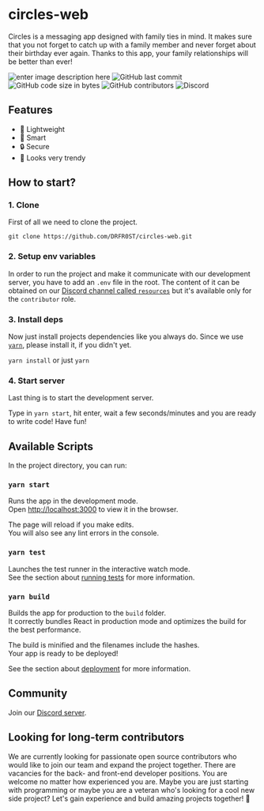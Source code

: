 circles-web
===========
Circles is a messaging app designed with family ties in mind. It makes sure that you not forget to catch up with a family member and never forget about their birthday ever again. Thanks to this app, your family relationships will be better than ever!

![enter image description here](https://img.shields.io/github/workflow/status/DRFR0ST/circles-web/Build%20and%20Deploy?style=for-the-badge) ![GitHub last commit](https://img.shields.io/github/last-commit/DRFR0ST/circles-web?color=%23ef6c00&style=for-the-badge) ![GitHub code size in bytes](https://img.shields.io/github/languages/code-size/DRFR0ST/circles-web?style=for-the-badge) ![GitHub contributors](https://img.shields.io/github/contributors/DRFR0ST/circles-web?style=for-the-badge)  ![Discord](https://img.shields.io/discord/727201090164097114?color=%20%237289da&label=Discord&style=for-the-badge)

## Features
- 🚀 Lightweight
- 🤯 Smart
- 🔒 Secure
- 🌟 Looks very trendy


## How to start?

### 1. Clone
First of all we need to clone the project.

`git clone https://github.com/DRFR0ST/circles-web.git`

### 2. Setup env variables
In order to run the project and make it communicate with our development server, you have to add an `.env` file in the root.
The content of it can be obtained on our [Discord channel called `resources`](https://discord.gg/JyPFtzPa) but it's available only for the `contributor` role.

### 3. Install deps
Now just install projects dependencies like you always do. Since we use [`yarn`](https://yarnpkg.com/), please install it, if you didn't yet.

`yarn install` or just `yarn`

### 4. Start server
Last thing is to start the development server.

Type in `yarn start`, hit enter, wait a few seconds/minutes and you are ready to write code!
Have fun!


## Available Scripts

In the project directory, you can run:

### `yarn start`

Runs the app in the development mode.<br />
Open [http://localhost:3000](http://localhost:3000) to view it in the browser.

The page will reload if you make edits.<br />
You will also see any lint errors in the console.

### `yarn test`

Launches the test runner in the interactive watch mode.<br />
See the section about [running tests](https://facebook.github.io/create-react-app/docs/running-tests) for more information.

### `yarn build`

Builds the app for production to the `build` folder.<br />
It correctly bundles React in production mode and optimizes the build for the best performance.

The build is minified and the filenames include the hashes.<br />
Your app is ready to be deployed!

See the section about [deployment](https://facebook.github.io/create-react-app/docs/deployment) for more information.

## Community
Join our [Discord server](https://discord.gg/k7Kex2v).

## Looking for long-term contributors
We are currently looking for passionate open source contributors who would like to join our team and expand the project together. There are vacancies for the back- and front-end developer positions. You are welcome no matter how experienced you are. Maybe you are just starting with programming or maybe you are a veteran who's looking for a cool new side project? Let's gain experience and build amazing projects together! 🤗
